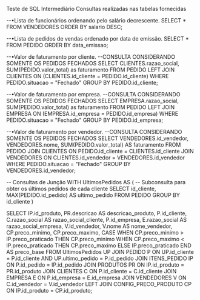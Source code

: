 Teste de SQL Intermediário
Consultas realizadas nas tabelas fornecidas

--•Lista de funcionários ordenando pelo salário decrescente.
SELECT * FROM VENDEDORES ORDER BY salario DESC;


--•Lista de pedidos de vendas ordenado por data de emissão.
SELECT * FROM PEDIDO ORDER BY data_emissao;


--•Valor de faturamento por cliente.
--CONSULTA CONSIDERANDO SOMENTE OS PEDIDOS FECHADOS
SELECT CLIENTES.razao_social, SUM(PEDIDO.valor_total) as faturamento FROM PEDIDO 
LEFT JOIN CLIENTES ON (CLIENTES.id_cliente = PEDIDO.id_cliente)
WHERE PEDIDO.situacao = "Fechado"
GROUP BY PEDIDO.id_cliente;


--•Valor de faturamento por empresa.
--CONSULTA CONSIDERANDO SOMENTE OS PEDIDOS FECHADOS
SELECT EMPRESA.razao_social, SUM(PEDIDO.valor_total) as faturamento FROM PEDIDO 
LEFT JOIN EMPRESA ON (EMPRESA.id_empresa = PEDIDO.id_empresa)
WHERE PEDIDO.situacao = "Fechado"
GROUP BY PEDIDO.id_empresa;


--•Valor de faturamento por vendedor.
--CONSULTA CONSIDERANDO SOMENTE OS PEDIDOS FECHADOS
SELECT VENDEDORES.id_vendedor, VENDEDORES.nome, SUM(PEDIDO.valor_total) AS faturamento
FROM PEDIDO
JOIN CLIENTES ON PEDIDO.id_cliente = CLIENTES.id_cliente
JOIN VENDEDORES ON CLIENTES.id_vendedor = VENDEDORES.id_vendedor
WHERE PEDIDO.situacao = "Fechado"
GROUP BY VENDEDORES.id_vendedor;

-- Consultas de Junção
WITH UltimosPedidos AS (
-- Subconsulta para obter os últimos pedidos de cada cliente
    SELECT 
        id_cliente,
        MAX(PEDIDO.id_pedido) AS ultimo_pedido
    FROM 
        PEDIDO
    GROUP BY 
        id_cliente
)

SELECT 
    IP.id_produto,
    PR.descricao AS descricao_produto,
    P.id_cliente,
    C.razao_social AS razao_social_cliente,
    P.id_empresa,
    E.razao_social AS razao_social_empresa,
    V.id_vendedor,
    V.nome AS nome_vendedor,
    CP.preco_minimo,
    CP.preco_maximo,
       CASE
           WHEN CP.preco_minimo > IP.preco_praticado THEN CP.preco_minimo
           WHEN CP.preco_maximo < IP.preco_praticado THEN CP.preco_maximo
           ELSE IP.preco_praticado
       END AS preco_base
FROM 
    UltimosPedidos UP
JOIN 
    PEDIDO P ON UP.id_cliente = P.id_cliente AND UP.ultimo_pedido = P.id_pedido
JOIN 
    ITENS_PEDIDO IP ON P.id_pedido = IP.id_pedido
JOIN 
    PRODUTOS PR ON IP.id_produto = PR.id_produto
JOIN 
    CLIENTES C ON P.id_cliente = C.id_cliente
JOIN 
    EMPRESA E ON P.id_empresa = E.id_empresa
JOIN 
    VENDEDORES V ON C.id_vendedor = V.id_vendedor
LEFT JOIN 
    CONFIG_PRECO_PRODUTO CP ON IP.id_produto = CP.id_produto;
